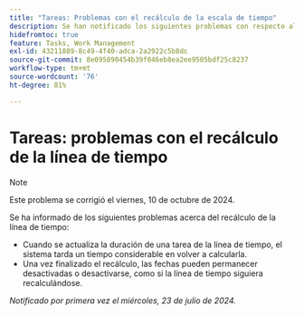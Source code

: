 ```yaml
---
title: "Tareas: Problemas con el recálculo de la escala de tiempo"
description: Se han notificado los siguientes problemas con respecto al recálculo de plazos.
hidefromtoc: true
feature: Tasks, Work Management
exl-id: 43211889-8c49-4f40-adca-2a2922c5b8dc
source-git-commit: 8e095890454b39f046eb8ea2ee9505bdf25c8237
workflow-type: tm+mt
source-wordcount: '76'
ht-degree: 81%

---
```


# Tareas: problemas con el recálculo de la línea de tiempo

>[!NOTE]
>
>Este problema se corrigió el viernes, 10 de octubre de 2024.

Se ha informado de los siguientes problemas acerca del recálculo de la línea de tiempo:

* Cuando se actualiza la duración de una tarea de la línea de tiempo, el sistema tarda un tiempo considerable en volver a calcularla.
* Una vez finalizado el recálculo, las fechas pueden permanecer desactivadas o desactivarse, como si la línea de tiempo siguiera recalculándose.

_Notificado por primera vez el miércoles, 23 de julio de 2024._
